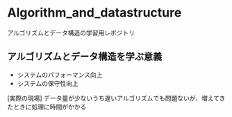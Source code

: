 # Algorithm_and_datastructure
アルゴリズムとデータ構造の学習用レポジトリ

## アルゴリズムとデータ構造を学ぶ意義
- システムのパフォーマンス向上
- システムの保守性向上

[実際の現場]
データ量が少ないうち遅いアルゴリズムでも問題ないが、増えてきたときに処理に時間がかかる

